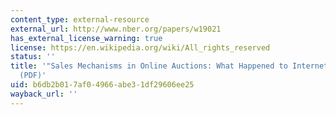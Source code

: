 ```yaml
---
content_type: external-resource
external_url: http://www.nber.org/papers/w19021
has_external_license_warning: true
license: https://en.wikipedia.org/wiki/All_rights_reserved
status: ''
title: '"Sales Mechanisms in Online Auctions: What Happened to Internet Auctions?"
  (PDF)'
uid: b6db2b01-7af0-4966-abe3-1df29606ee25
wayback_url: ''
---
```

